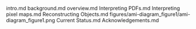 intro.md
background.md
overview.md
Interpreting PDFs.md
Interpreting pixel maps.md
Reconstructing Objects.md
figures/ami-diagram_figure1/ami-diagram_figure1.png
Current Status.md
Acknowledgements.md
